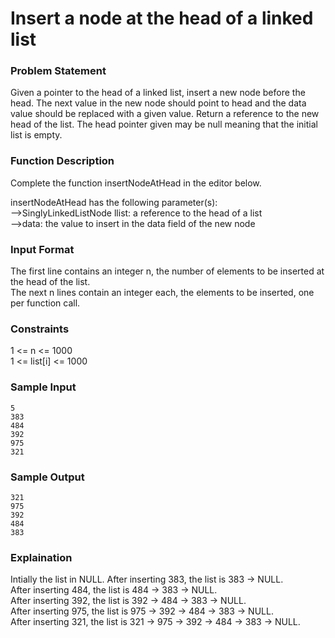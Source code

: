
# Insert a node at the head of a linked list



### Problem Statement
Given a pointer to the head of a linked list, insert a new node before the head. The next value in the new node should point to head and the data value should be replaced with a given value. Return a reference to the new head of the list. The head pointer given may be null meaning that the initial list is empty.
  

### Function Description
Complete the function insertNodeAtHead in the editor below.
  
insertNodeAtHead has the following parameter(s):  
-->SinglyLinkedListNode llist: a reference to the head of a list  
-->data: the value to insert in the data field of the new node

### Input Format
The first line contains an integer n, the number of elements to be inserted at the head of the list.  
The next n lines contain an integer each, the elements to be inserted, one per function call.  


### Constraints
1 <= n <= 1000  
1 <= list[i] <= 1000

### Sample Input
````
5
383
484
392
975
321
````

### Sample Output
````
321
975
392
484
383
````

### Explaination
Intially the list in NULL. After inserting 383, the list is 383 -> NULL.  
After inserting 484, the list is 484 -> 383 -> NULL.  
After inserting 392, the list is 392 -> 484 -> 383 -> NULL.  
After inserting 975, the list is 975 -> 392 -> 484 -> 383 -> NULL.  
After inserting 321, the list is 321 -> 975 -> 392 -> 484 -> 383 -> NULL.  
